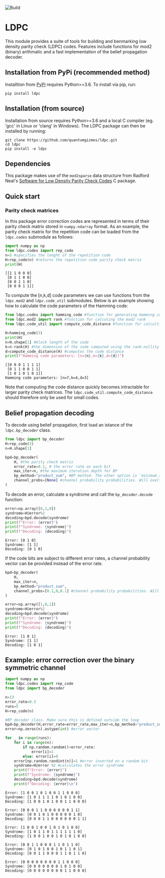 ![Build](https://github.com/quantumgizmos/ldpc/workflows/Build/badge.svg)

# LDPC
This module provides a suite of tools for building and benmarking low density parity check (LDPC) codes. Features include functions for mod2 (binary) arithmatic and a fast implementation of the belief propagation decoder.

## Installation from PyPi (recommended method)

Installtion from [PyPi](https://pypi.org/project/ldpc/) requires Python>=3.6.
To install via pip, run:

```
pip install ldpc
```

## Installation (from source)

Installation from source requires Python>=3.6 and a local C compiler (eg. 'gcc' in Linux or 'clang' in Windows). The LDPC package can then be installed by running:

```
git clone https://github.com/quantumgizmos/ldpc.git
cd ldpc
pip install -e ldpc
```

## Dependencies
This package makes use of the `mod2sparse` data structure from Radford Neal's [Software for Low Density Parity Check Codes](https://www.cs.toronto.edu/~radford/ftp/LDPC-2012-02-11/index.html) C package.

## Quick start

### Parity check matrices

In this package error correction codes are represented in terms of their parity check matrix stored in `numpy.ndarray` format. As an example, the parity check matrix for the repetition code can be loaded from the `ldpc.codes` submodule as follows:


```python
import numpy as np
from ldpc.codes import rep_code
n=5 #specifies the lenght of the repetition code
H=rep_code(n) #returns the repetition code parity check matrix
print(H)
```

    [[1 1 0 0 0]
     [0 1 1 0 0]
     [0 0 1 1 0]
     [0 0 0 1 1]]


To compute the [n,k,d] code parameters we can use functions from the `ldpc.mod2` and `ldpc.code_util` submodules. Below is an example showing how to calculate the code parameters of the Hamming code:


```python
from ldpc.codes import hamming_code #function for generating Hamming codes
from ldpc.mod2 import rank #function for calcuting the mod2 rank
from ldpc.code_util import compute_code_distance #function for calculting the code distance

H=hamming_code(3)
print(H)
n=H.shape[1] #block length of the code
k=n-rank(H) #the dimension of the code computed using the rank-nullity theorem.
d=compute_code_distance(H) #computes the code distance
print(f"Hamming code parameters: [n={n},k={k},d={d}]")
```

    [[0 0 0 1 1 1 1]
     [0 1 1 0 0 1 1]
     [1 0 1 0 1 0 1]]
    Hamming code parameters: [n=7,k=4,d=3]


Note that computing the code distance quickly becomes intractable for larger parity check matrices. The `ldpc.code_util.compute_code_distance` should therefore only be used for small codes.

## Belief propagation decoding

To decode using belief propagation, first load an istance of the `ldpc.bp_decoder` class.



```python
from ldpc import bp_decoder
H=rep_code(3)
n=H.shape[1]

bpd=bp_decoder(
    H, #the parity check matrix
    error_rate=0.1, # the error rate on each bit
    max_iter=n, #the maximum iteration depth for BP
    bp_method="product_sum", #BP method. The other option is `minimum_sum'
    channel_probs=[None] #channel probability probabilities. Will overide error rate.
)
```

To decode an error, calculate a syndrome and call the `bp_decoder.decode` function:


```python
error=np.array([0,1,0])
syndrome=H@error%2
decoding=bpd.decode(syndrome)
print(f"Error: {error}")
print(f"Syndrome: {syndrome}")
print(f"Decoding: {decoding}")
```

    Error: [0 1 0]
    Syndrome: [1 1]
    Decoding: [0 1 0]


If the code bits are subject to different error rates, a channel probability vector can be provided instead of the error rate.


```python
bpd=bp_decoder(
    H, 
    max_iter=n,
    bp_method="product_sum", 
    channel_probs=[0.1,0,0.1] #channel probability probabilities. Will overide error rate.
)

error=np.array([1,0,1])
syndrome=H@error%2
decoding=bpd.decode(syndrome)
print(f"Error: {error}")
print(f"Syndrome: {syndrome}")
print(f"Decoding: {decoding}")
```

    Error: [1 0 1]
    Syndrome: [1 1]
    Decoding: [1 0 1]


## Example: error correction over the binary symmetric channel


```python
import numpy as np
from ldpc.codes import rep_code
from ldpc import bp_decoder

n=13
error_rate=0.3
runs=5
H=rep_code(n)

#BP decoder class. Make sure this is defined outside the loop
bpd=bp_decoder(H,error_rate=error_rate,max_iter=n,bp_method="product_sum")
error=np.zeros(n).astype(int) #error vector

for _ in range(runs):
    for i in range(n):
        if np.random.random()<error_rate:
            error[i]=1
        else: error[i]=0
    error[np.random.randint(n)]=1 #error inserted on a random bit
    syndrome=H@error %2 #calculates the error syndrome
    print(f"Error: {error}")
    print(f"Syndrome: {syndrome}")
    decoding=bpd.decode(syndrome)
    print(f"Decoding: {error}\n")
```

    Error: [1 0 0 1 0 1 0 0 1 1 0 0 0]
    Syndrome: [1 0 1 1 1 1 0 1 0 1 0 0]
    Decoding: [1 0 0 1 0 1 0 0 1 1 0 0 0]
    
    Error: [0 0 0 1 1 0 0 0 0 0 0 1 1]
    Syndrome: [0 0 1 0 1 0 0 0 0 0 1 0]
    Decoding: [0 0 0 1 1 0 0 0 0 0 0 1 1]
    
    Error: [1 0 0 1 0 0 1 0 1 0 1 0 0]
    Syndrome: [1 0 1 1 0 1 1 1 1 1 1 0]
    Decoding: [1 0 0 1 0 0 1 0 1 0 1 0 0]
    
    Error: [0 0 1 1 0 0 0 1 1 0 1 1 0]
    Syndrome: [0 1 0 1 0 0 1 0 1 1 0 1]
    Decoding: [0 0 1 1 0 0 0 1 1 0 1 1 0]
    
    Error: [0 0 0 0 0 0 0 0 1 1 0 0 0]
    Syndrome: [0 0 0 0 0 0 0 1 0 1 0 0]
    Decoding: [0 0 0 0 0 0 0 0 1 1 0 0 0]
    

